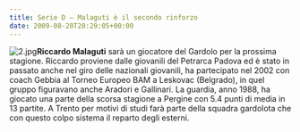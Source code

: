 ```yaml
---
title: Serie D – Malaguti è il secondo rinforzo
date: 2009-08-20T20:29:05+00:00
---
```

![2.jpg](http://www.basketgardolo.it/wp-content/uploads/2009/08/2.jpg)**Riccardo Malaguti** sarà un giocatore del Gardolo per la prossima stagione. Riccardo proviene dalle giovanili del Petrarca Padova ed è stato in passato anche nel giro delle nazionali giovanili, ha partecipato nel 2002 con coach Gebbia al Torneo Europeo BAM a Leskovac (Belgrado), in quel gruppo figuravano anche Aradori e Gallinari. La guardia, anno 1988, ha giocato una parte della scorsa stagione a Pergine con 5.4 punti di media in 13 partite. A Trento per motivi di studi farà parte della squadra gardolota che con questo colpo sistema il reparto degli esterni.